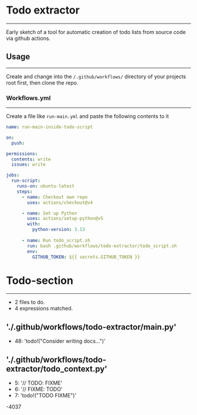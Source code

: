 # Todo extractor
---
Early sketch of a tool for automatic creation of todo lists from source code via github actions. 

## Usage
---
Create and change into the `/.github/workflows/` directory of your projects root first, then clone the repo. 

### Workflows.yml
---
Create a file like `run-main.yml` and paste the following contents to it
```yml
name: run-main-inside-todo-script

on:
  push:

permissions:
  contents: write
  issues: write

jobs:
  run-script:
    runs-on: ubuntu-latest
    steps:
      - name: Checkout own repo
        uses: actions/checkout@v4

      - name: Set up Python
        uses: actions/setup-python@v5
        with: 
          python-version: 3.13
 
      - name: Run todo_script.sh
        run: bash .github/workflows/todo-extractor/todo_script.sh
        env:
          GITHUB_TOKEN: ${{ secrets.GITHUB_TOKEN }}
```

# Todo-section
---
- 2 files to do.
- 4 expressions matched.

## './.github/workflows/todo-extractor/main.py'
- 48: 'todo!("Consider writing docs...")'
## './.github/workflows/todo-extractor/todo_context.py'
- 5: '// TODO: FIXME'
- 6: '// FIXME: TODO'
- 7: 'todo!("TODO FIXME")'

-4037
